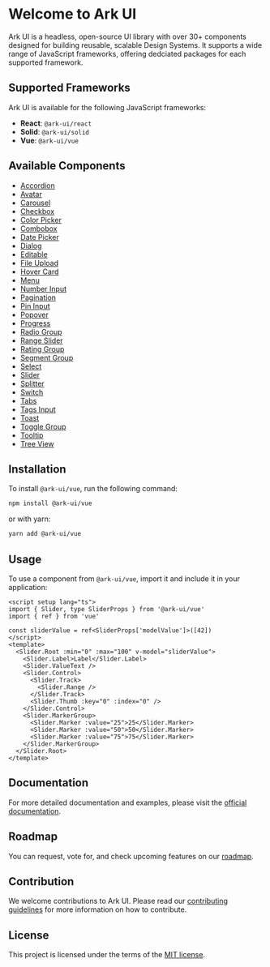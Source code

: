 # Welcome to Ark UI

Ark UI is a headless, open-source UI library with over 30+ components designed for building
reusable, scalable Design Systems. It supports a wide range of JavaScript frameworks, offering
dedciated packages for each supported framework.

## Supported Frameworks

Ark UI is available for the following JavaScript frameworks:

- **React**: `@ark-ui/react`
- **Solid**: `@ark-ui/solid`
- **Vue**: `@ark-ui/vue`

## Available Components

- [Accordion](https://ark-ui.com/vue/docs/components/accordion)
- [Avatar](https://ark-ui.com/vue/docs/components/avatar)
- [Carousel](https://ark-ui.com/vue/docs/components/carousel)
- [Checkbox](https://ark-ui.com/vue/docs/components/checkbox)
- [Color Picker](https://ark-ui.com/vue/docs/components/color-picker)
- [Combobox](https://ark-ui.com/vue/docs/components/combobox)
- [Date Picker](https://ark-ui.com/vue/docs/components/date-picker)
- [Dialog](https://ark-ui.com/vue/docs/components/dialog)
- [Editable](https://ark-ui.com/vue/docs/components/editable)
- [File Upload](https://ark-ui.com/vue/docs/components/file-upload)
- [Hover Card](https://ark-ui.com/vue/docs/components/hover-card)
- [Menu](https://ark-ui.com/vue/docs/components/menu)
- [Number Input](https://ark-ui.com/vue/docs/components/number-input)
- [Pagination](https://ark-ui.com/vue/docs/components/pagination)
- [Pin Input](https://ark-ui.com/vue/docs/components/pin-input)
- [Popover](https://ark-ui.com/vue/docs/components/popover)
- [Progress](https://ark-ui.com/vue/docs/components/progress)
- [Radio Group](https://ark-ui.com/vue/docs/components/radio-group)
- [Range Slider](https://ark-ui.com/vue/docs/components/slider)
- [Rating Group](https://ark-ui.com/vue/docs/components/rating-group)
- [Segment Group](https://ark-ui.com/vue/docs/components/segment-group)
- [Select](https://ark-ui.com/vue/docs/components/select)
- [Slider](https://ark-ui.com/vue/docs/components/slider)
- [Splitter](https://ark-ui.com/vue/docs/components/splitter)
- [Switch](https://ark-ui.com/vue/docs/components/switch)
- [Tabs](https://ark-ui.com/vue/docs/components/tabs)
- [Tags Input](https://ark-ui.com/vue/docs/components/tags-input)
- [Toast](https://ark-ui.com/vue/docs/components/toast)
- [Toggle Group](https://ark-ui.com/vue/docs/components/toggle-group)
- [Tooltip](https://ark-ui.com/vue/docs/components/tooltip)
- [Tree View](https://ark-ui.com/vue/docs/components/tree-view)

## Installation

To install `@ark-ui/vue`, run the following command:

```bash
npm install @ark-ui/vue
```

or with yarn:

```bash
yarn add @ark-ui/vue
```

## Usage

To use a component from `@ark-ui/vue`, import it and include it in your application:

```vue
<script setup lang="ts">
import { Slider, type SliderProps } from '@ark-ui/vue'
import { ref } from 'vue'

const sliderValue = ref<SliderProps['modelValue']>([42])
</script>
<template>
  <Slider.Root :min="0" :max="100" v-model="sliderValue">
    <Slider.Label>Label</Slider.Label>
    <Slider.ValueText />
    <Slider.Control>
      <Slider.Track>
        <Slider.Range />
      </Slider.Track>
      <Slider.Thumb :key="0" :index="0" />
    </Slider.Control>
    <Slider.MarkerGroup>
      <Slider.Marker :value="25">25</Slider.Marker>
      <Slider.Marker :value="50">50</Slider.Marker>
      <Slider.Marker :value="75">75</Slider.Marker>
    </Slider.MarkerGroup>
  </Slider.Root>
</template>
```

## Documentation

For more detailed documentation and examples, please visit the
[official documentation](https://ark-ui.com/).

## Roadmap

You can request, vote for, and check upcoming features on our [roadmap](https://ark-ui.canny.io/).

## Contribution

We welcome contributions to Ark UI. Please read our
[contributing guidelines](https://github.com/chakra-ui/ark/blob/main/CONTRIBUTING.md) for more
information on how to contribute.

## License

This project is licensed under the terms of the
[MIT license](https://github.com/chakra-ui/ark/blob/main/LICENSE).
